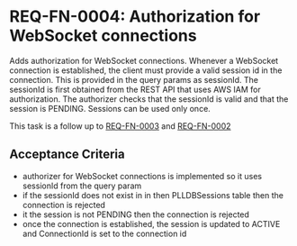 # REQ-FN-0004: Authorization for WebSocket connections

Adds authorization for WebSocket connections.
Whenever a WebSocket connection is established, the client must provide a valid session id in the connection. This is provided in the query params as sessionId.
The sessionId is first obtained from the REST API that uses AWS IAM for authorization.
The authorizer checks that the sessionId is valid and that the session is PENDING.
Sessions can be used only once.

This task is a follow up to [REQ-FN-0003](./req_fn_0003.md) and [REQ-FN-0002](./req_fn_0002.md)

## Acceptance Criteria

- authorizer for WebSocket connections is implemented so it uses sessionId from the query param
- if the sessionId does not exist in in then PLLDBSessions table then the connection is rejected
- it the session is not PENDING then the connection is rejected
- once the connection is established, the session is updated to ACTIVE and ConnectionId is set to the connection id
